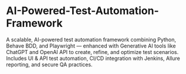 # AI-Powered-Test-Automation-Framework
A scalable, AI-powered test automation framework combining Python, Behave BDD, and Playwright — enhanced with Generative AI tools like ChatGPT and OpenAI API to create, refine, and optimize test scenarios. Includes UI &amp; API test automation, CI/CD integration with Jenkins, Allure reporting, and secure QA practices.
